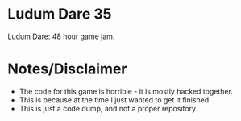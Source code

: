 # Ludum Dare 35
Ludum Dare: 48 hour game jam.

# Notes/Disclaimer
- The code for this game is horrible - it is mostly hacked together.
- This is because at the time I just wanted to get it finished
- This is just a code dump, and not a proper repository.
